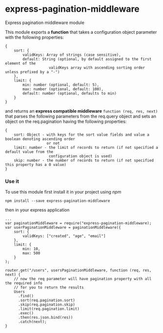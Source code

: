 # express-pagination-middleware
Express pagination middleware module

This module exports a **function** that takes a configuration object parameter with the following
properties:

```
{
    sort: {
        validKeys: Array of strings (case sensitive),
        default: String (optional, by default assigned to the first element of the
                    validKeys array with ascending sorting order unless prefixed by a "-")
    },
    limit: {
        min: number (optional, default: 5),
        max: number (optional, default: 100),
        default: number (optional, defaults to min)
    }
}
```

and returns an **express compatible middleware** `function (req, res, next)` that parses the following
parameters from the req.query object and sets an object on the req.pagination having the following
properties:

```
{
    sort: Object - with keys for the sort value fields and value a boolean denoting ascending order
                   or not
    limit: number - the limit of records to return (if not specified a default value from the
                    configuration object is used)
    skip: number - the number of records to return (if not specified this property has a 0 value)
}
```

### Use it

To use this module first install it in your project using *npm*

```
npm install --save express-pagination-middleware
```

then in your express application

```
...
var paginationMiddleware = require("express-pagination-middleware);
var userPaginationMiddleware = paginationMiddleware({
    sort: {
        validKeys: ["created", "age", "email"]
    },
    limit: {
        min: 10,
        max: 500
    }
);

router.get("/users", usersPaginationMiddleware, function (req, res, next) {
    // now the req parameter will have pagination property with all the required info
    // for you to return the results
    Users
      .find()
      .sort(req.pagination.sort)
      .skip(req.pagination.skip)
      .limit(req.pagination.limit)
      .exec()
      .then(res.json.bind(res))
      .catch(next);
}
````
